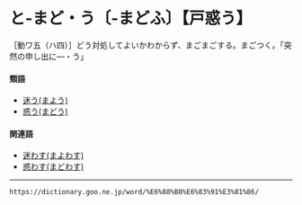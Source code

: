 # と‐まど・う〔‐まどふ〕【戸惑う】

［動ワ五（ハ四）］どう対処してよいかわからず、まごまごする。まごつく。「突然の申し出に―・う」

#### 類語

-   [迷う(まよう)](まよう（迷う／紕う）)
-   [惑う(まどう)](まどう（惑う）)

#### 関連語

-   [迷わす(まよわす)](https://dictionary.goo.ne.jp/word/%E8%BF%B7%E3%82%8F%E3%81%99/#jn-209729)
-   [惑わす(まどわす)](https://dictionary.goo.ne.jp/word/%E6%83%91%E3%82%8F%E3%81%99/#jn-209141)

---
`https://dictionary.goo.ne.jp/word/%E6%88%B8%E6%83%91%E3%81%86/`